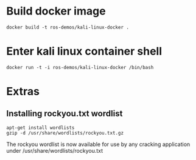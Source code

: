 # Build docker image
```
docker build -t ros-demos/kali-linux-docker .
```

# Enter kali linux container shell
```
docker run -t -i ros-demos/kali-linux-docker /bin/bash
```

# Extras
## Installing rockyou.txt wordlist
```
apt-get install wordlists
gzip -d /usr/share/wordlists/rockyou.txt.gz
```
The rockyou wordlist is now available for use by any cracking application under /usr/share/wordlists/rockyou.txt